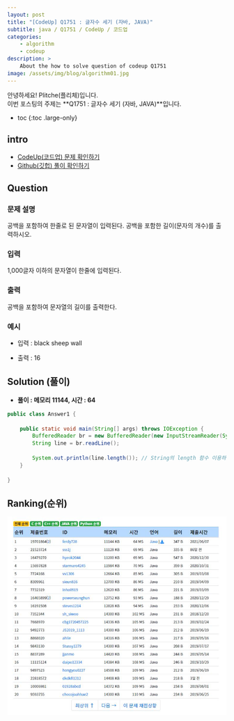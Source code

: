 ```yaml
---
layout: post
title: "[CodeUp] Q1751 : 글자수 세기 (자바, JAVA)"
subtitle: java / Q1751 / CodeUp / 코드업
categories:
    - algorithm
    - codeup
description: >
    About the how to solve question of codeup Q1751
image: /assets/img/blog/algorithm01.jpg
---
```


안녕하세요! Plitche(플리체)입니다.  
이번 포스팅의 주제는 **Q1751 : 글자수 세기 (자바, JAVA)**입니다.

* toc
{:toc .large-only}

## intro
* [CodeUp(코드업) 문제 확인하기](https://codeup.kr/problem.php?id=1751)  
* [Github(깃헙) 풀이 확인하기](https://github.com/plitche/CodeUp_Solution/tree/master/Q1701~Q1800/Q1751)  

## Question
### 문제 설명
공백을 포함하여 한줄로 된 문자열이 입력된다. 공백을 포함한 길이(문자의 개수)를 출력하시오.  

### 입력
1,000글자 이하의 문자열이 한줄에 입력된다.  

### 출력
공백을 포함하여 문자열의 길이를 출력한다.  
  
### 예시
* 입력 : black sheep wall 
  
* 출력 : 16  
  
## Solution (풀이)
* **풀이 : 메모리 11144, 시간 : 64**  

```java
public class Answer1 {
	
	public static void main(String[] args) throws IOException {
        BufferedReader br = new BufferedReader(new InputStreamReader(System.in));
        String line = br.readLine();
        
        System.out.println(line.length()); // String의 length 함수 이용하여 문자열 개수 출력
	}
    	 
}
```  

## Ranking(순위)
![](/assets/post/codeup/Q1700~Q1799/20211216_03/03.JPG)  